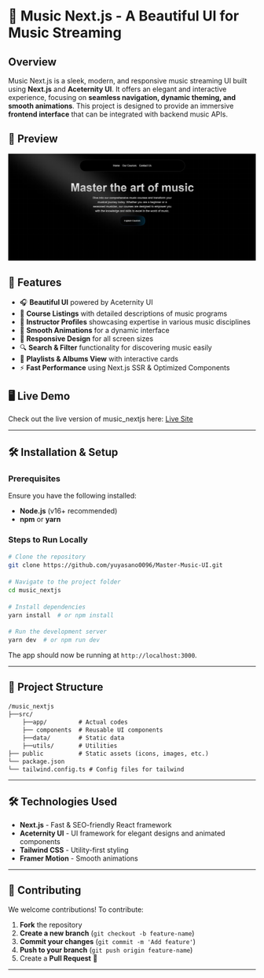 # 🎵 Music Next.js - A Beautiful UI for Music Streaming

## Overview
Music Next.js is a sleek, modern, and responsive music streaming UI built using **Next.js** and **Aceternity UI**. It offers an elegant and interactive experience, focusing on **seamless navigation, dynamic theming, and smooth animations**. This project is designed to provide an immersive **frontend interface** that can be integrated with backend music APIs.

## 🎨 Preview
![Music UI Preview](public/landing-page.png)

## 🚀 Features
- 🎧 **Beautiful UI** powered by Aceternity UI
- 🎹 **Course Listings** with detailed descriptions of music programs
- 🎤 **Instructor Profiles** showcasing expertise in various music disciplines
- 🎼 **Smooth Animations** for a dynamic interface
- 🔄 **Responsive Design** for all screen sizes
- 🔍 **Search & Filter** functionality for discovering music easily
- 📜 **Playlists & Albums View** with interactive cards
- ⚡ **Fast Performance** using Next.js SSR & Optimized Components

## 🖥️ Live Demo
Check out the live version of music_nextjs here: [Live Site](https://music-nextjs-mu.vercel.app/)

---

## 🛠️ Installation & Setup
### Prerequisites
Ensure you have the following installed:
- **Node.js** (v16+ recommended)
- **npm** or **yarn**

### Steps to Run Locally
```bash
# Clone the repository
git clone https://github.com/yuyasano0096/Master-Music-UI.git

# Navigate to the project folder
cd music_nextjs

# Install dependencies
yarn install  # or npm install

# Run the development server
yarn dev  # or npm run dev
```
The app should now be running at `http://localhost:3000`.


---

## 📂 Project Structure
```
/music_nextjs
├──src/
    ├──app/         # Actual codes
    ├── components  # Reusable UI components
    ├──data/        # Static data
    ├──utils/       # Utilities
├── public          # Static assets (icons, images, etc.)
└── package.json
└── tailwind.config.ts # Config files for tailwind
```

---

## 🛠 Technologies Used
- **Next.js** - Fast & SEO-friendly React framework
- **Aceternity UI** - UI framework for elegant designs and animated components
- **Tailwind CSS** - Utility-first styling
- **Framer Motion** - Smooth animations

---

## 🤝 Contributing
We welcome contributions! To contribute:
1. **Fork** the repository
2. **Create a new branch** (`git checkout -b feature-name`)
3. **Commit your changes** (`git commit -m 'Add feature'`)
4. **Push to your branch** (`git push origin feature-name`)
5. Create a **Pull Request** 🚀

---






